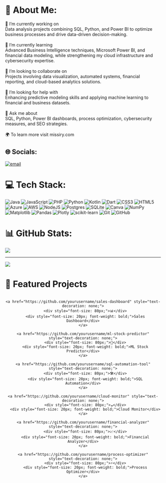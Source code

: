 # 💫 About Me:
🔭 I’m currently working on<br>Data analysis projects combining SQL, Python, and Power BI to optimize business processes and drive data-driven decision-making.<br><br>🌱 I’m currently learning<br>Advanced Business Intelligence techniques, Microsoft Power BI, and financial data modeling, while strengthening my cloud infrastructure and cybersecurity expertise.<br><br>👯 I’m looking to collaborate on<br>Projects involving data visualization, automated systems, financial reporting, and cloud-based analytics solutions.<br><br>🤔 I’m looking for help with<br>Enhancing predictive modeling skills and applying machine learning to financial and business datasets.<br><br>💬 Ask me about<br>SQL, Python, Power BI dashboards, process optimization, cybersecurity measures, and SEO strategies.<br><br>🌍 To learn more visit missiry.com


## 🌐 Socials:
[![email](https://img.shields.io/badge/Email-D14836?logo=gmail&logoColor=white)](mailto:ziad@missiry.com) 

# 💻 Tech Stack:
![Java](https://img.shields.io/badge/java-%23ED8B00.svg?style=for-the-badge&logo=openjdk&logoColor=white) ![JavaScript](https://img.shields.io/badge/javascript-%23323330.svg?style=for-the-badge&logo=javascript&logoColor=%23F7DF1E) ![PHP](https://img.shields.io/badge/php-%23777BB4.svg?style=for-the-badge&logo=php&logoColor=white) ![Python](https://img.shields.io/badge/python-3670A0?style=for-the-badge&logo=python&logoColor=ffdd54) ![Kotlin](https://img.shields.io/badge/kotlin-%237F52FF.svg?style=for-the-badge&logo=kotlin&logoColor=white) ![Dart](https://img.shields.io/badge/dart-%230175C2.svg?style=for-the-badge&logo=dart&logoColor=white) ![CSS3](https://img.shields.io/badge/css3-%231572B6.svg?style=for-the-badge&logo=css3&logoColor=white) ![HTML5](https://img.shields.io/badge/html5-%23E34F26.svg?style=for-the-badge&logo=html5&logoColor=white) ![Azure](https://img.shields.io/badge/azure-%230072C6.svg?style=for-the-badge&logo=microsoftazure&logoColor=white) ![AWS](https://img.shields.io/badge/AWS-%23FF9900.svg?style=for-the-badge&logo=amazon-aws&logoColor=white) ![NodeJS](https://img.shields.io/badge/node.js-6DA55F?style=for-the-badge&logo=node.js&logoColor=white) ![Postgres](https://img.shields.io/badge/postgres-%23316192.svg?style=for-the-badge&logo=postgresql&logoColor=white) ![SQLite](https://img.shields.io/badge/sqlite-%2307405e.svg?style=for-the-badge&logo=sqlite&logoColor=white) ![Canva](https://img.shields.io/badge/Canva-%2300C4CC.svg?style=for-the-badge&logo=Canva&logoColor=white) ![NumPy](https://img.shields.io/badge/numpy-%23013243.svg?style=for-the-badge&logo=numpy&logoColor=white) ![Matplotlib](https://img.shields.io/badge/Matplotlib-%23ffffff.svg?style=for-the-badge&logo=Matplotlib&logoColor=black) ![Pandas](https://img.shields.io/badge/pandas-%23150458.svg?style=for-the-badge&logo=pandas&logoColor=white) ![Plotly](https://img.shields.io/badge/Plotly-%233F4F75.svg?style=for-the-badge&logo=plotly&logoColor=white) ![scikit-learn](https://img.shields.io/badge/scikit--learn-%23F7931E.svg?style=for-the-badge&logo=scikit-learn&logoColor=white) ![Git](https://img.shields.io/badge/git-%23F05033.svg?style=for-the-badge&logo=git&logoColor=white) ![GitHub](https://img.shields.io/badge/github-%23121011.svg?style=for-the-badge&logo=github&logoColor=white)
# 📊 GitHub Stats:
![](https://github-readme-stats.vercel.app/api/top-langs/?username=ziadelmissiry&theme=dark&hide_border=false&include_all_commits=true&count_private=true&layout=compact)

---
[![](https://visitcount.itsvg.in/api?id=ziadelmissiry&icon=0&color=0)](https://visitcount.itsvg.in)

<!-- Proudly created with GPRM ( https://gprm.itsvg.in ) -->

# 🚀 Featured Projects

<div align="center">

  <div style="display: flex; justify-content: center; flex-wrap: wrap; gap: 40px;">

    <a href="https://github.com/yourusername/sales-dashboard" style="text-decoration: none;">
      <div style="font-size: 80px;">📊</div>
      <div style="font-size: 20px; font-weight: bold;">Sales Dashboard</div>
    </a>

    <a href="https://github.com/yourusername/ml-stock-predictor" style="text-decoration: none;">
      <div style="font-size: 80px;">🤖</div>
      <div style="font-size: 20px; font-weight: bold;">ML Stock Predictor</div>
    </a>

    <a href="https://github.com/yourusername/sql-automation-tool" style="text-decoration: none;">
      <div style="font-size: 80px;">🛠</div>
      <div style="font-size: 20px; font-weight: bold;">SQL Automation</div>
    </a>

    <a href="https://github.com/yourusername/cloud-monitor" style="text-decoration: none;">
      <div style="font-size: 80px;">☁️</div>
      <div style="font-size: 20px; font-weight: bold;">Cloud Monitor</div>
    </a>

    <a href="https://github.com/yourusername/financial-analyzer" style="text-decoration: none;">
      <div style="font-size: 80px;">📈</div>
      <div style="font-size: 20px; font-weight: bold;">Financial Analyzer</div>
    </a>

    <a href="https://github.com/yourusername/process-optimizer" style="text-decoration: none;">
      <div style="font-size: 80px;">⚡</div>
      <div style="font-size: 20px; font-weight: bold;">Process Optimizer</div>
    </a>

  </div>
</div>
